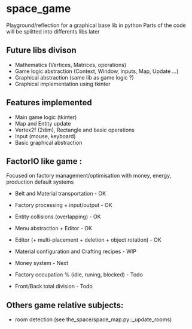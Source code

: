 # space_game

Playground/reflection for a graphical base lib in python
Parts of the code will be splitted into differents libs later

## Future libs divison

- Mathematics (Vertices, Matrices, operations)
- Game logic abstraction (Context, Window, Inputs, Map, Update ...)
- Graphical abstraction (same lib as game logic ?)
- Graphical implementation using tkinter

## Features implemented

- Main game logic (tkinter)
- Map and Entity update
- Vertex2f (2dim), Rectangle and basic operations
- Input (mouse, keyboard)
- Basic graphical abstraction

## FactorIO like game :

Focused on factory management/optimisation with money, energy, production default systems

- Belt and Material transportation - OK
- Factory processing + input/output - OK
- Entity collisions (overlapping) - OK
- Menu abstraction + Editor - OK
- Editor (+ multi-placement + deletion + object rotation) - OK
- Material configuration and Crafting recipes - WIP
- Money system - Next
- Factory occupation % (idle, runing, blocked) - Todo

- Front/Back total division - Todo

## Others game relative subjects:

- room detection (see the_space/space_map.py::\_update_rooms)

